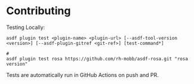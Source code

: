 # Contributing

Testing Locally:

```shell
asdf plugin test <plugin-name> <plugin-url> [--asdf-tool-version <version>] [--asdf-plugin-gitref <git-ref>] [test-command*]

#
asdf plugin test rosa https://github.com/rh-mobb/asdf-rosa.git "rosa version"
```

Tests are automatically run in GitHub Actions on push and PR.
